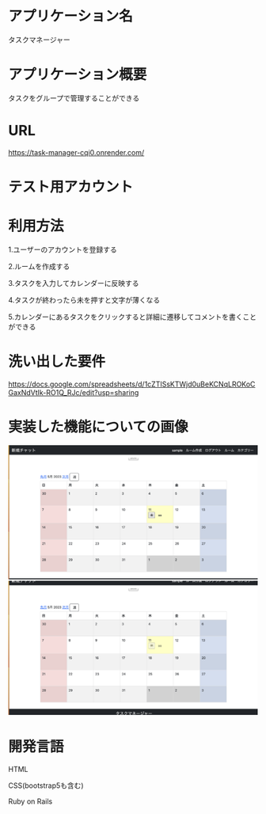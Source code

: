 # アプリケーション名
タスクマネージャー

# アプリケーション概要
タスクをグループで管理することができる

# URL
https://task-manager-cqi0.onrender.com/

# テスト用アカウント

# 利用方法
1.ユーザーのアカウントを登録する

2.ルームを作成する

3.タスクを入力してカレンダーに反映する

4.タスクが終わったら未を押すと文字が薄くなる

5.カレンダーにあるタスクをクリックすると詳細に遷移してコメントを書くことができる

# 洗い出した要件
https://docs.google.com/spreadsheets/d/1cZTISsKTWjd0uBeKCNqLROKoCGaxNdVtIk-RO1Q_RJc/edit?usp=sharing

# 実装した機能についての画像
![完了前](/pixel/完了前.png)
![完了後](/pixel/完了後.png)

# 開発言語
HTML

CSS(bootstrap5も含む)

Ruby on Rails
